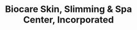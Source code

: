 ---
title: "Biocare Skin, Slimming & Spa Center, Incorporated"
url: /zamboanga/biocare-skin-slimming-and-spa-center-incorporated/
shop: beauty
---